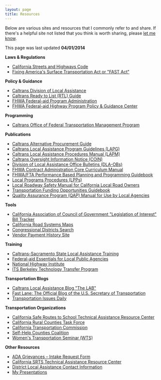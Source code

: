 ```yaml
---
layout: page
title: Resources
---
```


Below are various sites and resources that I commonly refer to and share. If there's a helpful site not listed that you think is worth sharing, please [let me know](/contact.html). 

This page was last updated **04/01/2014**

**Laws & Regulations**

* [California Streets and Highways Code][0]
* [Fixing America's Surface Transportation Act or "FAST Act"](https://www.fhwa.dot.gov/fastact/)


**Policy & Guidance**

* [Caltrans Division of Local Assistance][4]
* [Caltrans Ready to List (RTL) Guide][5]
* [FHWA Federal-aid Program Administration][6]
* [FHWA Federal-aid Highway Program Policy & Guidance Center][40]

**Programming**

* [Caltrans Office of Federal Transportation Management Program][8]

**Publications**

* [Caltrans Alternative Procurement Guide][9]
* [Caltrans Local Assistance Program Guidelines (LAPG)][10]
* [Caltrans Local Assistance Procedures Manual (LAPM)][11]
* [Caltrans Oversight Information Notice (COIN)][12]
* [Division of Local Assistance Office Bulletins (DLA-OBs)][13]
* [FHWA Contract Administration Core Curriculum Manual][14]
* [FHWA/FTA Performance Based Planning and Programming Guidebook][15]
* [Local Programs Procedures (LPPs)][16]
* [Local Roadway Safety Manual for California Local Road Owners][17]
* [Transportation Funding Opportunities Guidebook][18]
* [Quality Assurance Program (QAP) Manual for Use by Local Agencies][19]

**Tools**

* [California Association of Council of Government "Legislation of Interest" Bill Tracker][20]
* [California Road Systems Maps][21]
* [Congressional Districts Search][23]
* [Vendor Payment History Site][25]

**Training**

* [Caltrans-Sacramento State Local Assistance Training][26]
* [Federal-aid Essentials for Local Public Agencies][27]
* [National Highway Institute][28]
* [ITS Berkeley Technology Transfer Program][29]

**Transportation Blogs**

* [Caltrans Local Assistance Blog "The LAB"](http://localassistanceblog.com)
* [Fast Lane: The Official Blog of the U.S. Secretary of Transportation][30]
* [Transportation Issues Daily][31]

**Transportation Organizations**

* [California Safe Routes to School Technical Assistance Resource Center][32]
* [California Rural Counties Task Force][33]
* [California Transportation Commission](http://catc.ca.gov)
* [Self-Help Counties Coalition][34]
* [Women's Transportation Seminar (WTS)][35]

**Other Resources**

* [ADA Grievances – Intake Request Form][30]
* [California SRTS Technical Assistance Resource Center][36]
* [District Local Assistance Contact Information][38]
* [My Presentations](https://speakerdeck.com/dgiongco)

[0]: http://www.leginfo.ca.gov/cgi-bin/calawquery?codesection=shc
[4]: http://www.dot.ca.gov/hq/LocalPrograms/
[5]: http://www.dot.ca.gov/hq/esc/oe/specifications/rtl_guide/
[6]: http://www.fhwa.dot.gov/federalaid/
[8]: http://www.dot.ca.gov/hq/transprog/oftmp.htm
[9]: http://www.dot.ca.gov/hq/oppd/contracting/AlternativeProcurementGuide.pdf
[10]: http://www.dot.ca.gov/hq/LocalPrograms/lam/lapg.htm
[11]: http://www.dot.ca.gov/hq/LocalPrograms/lam/lapm.htm
[12]: http://www.dot.ca.gov/hq/LocalPrograms/COIN/index.htm
[13]: http://www.dot.ca.gov/hq/LocalPrograms/DLA_OB/DLA_OB.htm
[14]: http://www.fhwa.dot.gov/programadmin/contracts/coretoc.cfm
[15]: http://www.fhwa.dot.gov/planning/performance_based_planning/pbpp_guidebook/index.cfm
[16]: http://www.dot.ca.gov/hq/LocalPrograms/lpp/lpp1r1.htm
[17]: http://www.dot.ca.gov/hq/LocalPrograms/HSIP/safetymanual-2012-04-22.pdf
[18]: http://www.dot.ca.gov/hq/LocalPrograms/lam/Transportation_Funding_Guidebook.pdf
[19]: http://www.dot.ca.gov/hq/LocalPrograms/public/QAP_Manual.pdf
[20]: http://www.calcog.org/billtrack
[21]: http://www.dot.ca.gov/hq/tsip/hseb/crs_maps/
[23]: http://www.house.gov/representatives/find/
[25]: http://www.dot.ca.gov/hq/payhist/index.php/search
[26]: http://www.cce.csus.edu/conferences/caltrans/localAssistance/index.cfm
[27]: http://www.fhwa.dot.gov/federal-aidessentials/
[28]: http://www.nhi.fhwa.dot.gov/default.aspx
[29]: http://www.techtransfer.berkeley.edu
[30]: http://www.dot.gov/blog/fastlane
[31]: http://www.transportationissuesdaily.com/
[32]: http://www.casaferoutestoschool.org/
[33]: http://ruralcountiestaskforce.org/index.html
[34]: http://www.selfhelpcounties.org
[35]: https://www.wtsinternational.org
[36]: http://www.casaferoutestoschool.org
[38]: http://www.dot.ca.gov/hq/LocalPrograms/dlae.htm
[40]: http://www.fhwa.dot.gov/pgc/
